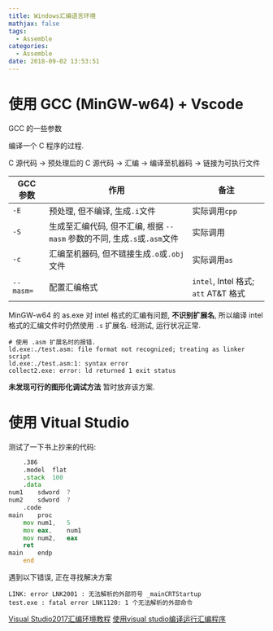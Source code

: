 ```yaml
---
title: Windows汇编语言环境
mathjax: false
tags:
  - Assemble
categories:
  - Assemble
date: 2018-09-02 13:53:51
---
```


# 使用 GCC (MinGW-w64) + Vscode

GCC 的一些参数

编译一个 C 程序的过程.

C 源代码 -> 预处理后的 C 源代码 -> 汇编 -> 编译至机器码 -> 链接为可执行文件

|GCC 参数|作用|备注|
|-|-|-|
|`-E`|预处理, 但不编译, 生成`.i`文件|实际调用`cpp`|
|`-S`|生成至汇编代码, 但不汇编, 根据 `--masm` 参数的不同, 生成`.s`或`.asm`文件|实际调用` `|
|`-c`|汇编至机器码, 但不链接生成`.o`或`.obj`文件|实际调用`as`|
|`--masm=`|配置汇编格式|`intel`, Intel 格式; `att` AT&T 格式|

MinGW-w64 的 as.exe 对 intel 格式的汇编有问题, **不识别扩展名**, 所以编译 intel 格式的汇编文件时仍然使用 `.s` 扩展名. 经测试, 运行状况正常.

```
# 使用 .asm 扩展名时的报错.
ld.exe:./test.asm: file format not recognized; treating as linker script
ld.exe:./test.asm:1: syntax error
collect2.exe: error: ld returned 1 exit status
```

**未发现可行的图形化调试方法** 暂时放弃该方案.

# 使用 Vitual Studio

测试了一下书上抄来的代码:

```asm
	.386
	.model	flat
	.stack	100
	.data
num1	sdword	?
num2	sdword	?
	.code
main	proc
	mov	num1,	5
	mov	eax,	num1
	mov	num2,	eax
	ret
main	endp
	end
```

遇到以下错误, 正在寻找解决方案

```
LINK: error LNK2001 : 无法解析的外部符号 _mainCRTStartup
test.exe : fatal error LNK1120: 1 个无法解析的外部命令
```

[Visual Studio2017汇编环境教程](https://zhuanlan.zhihu.com/p/31918676)
[使用visual studio编译运行汇编程序](https://cfhm.github.io/2017/10/18/asm-1/)